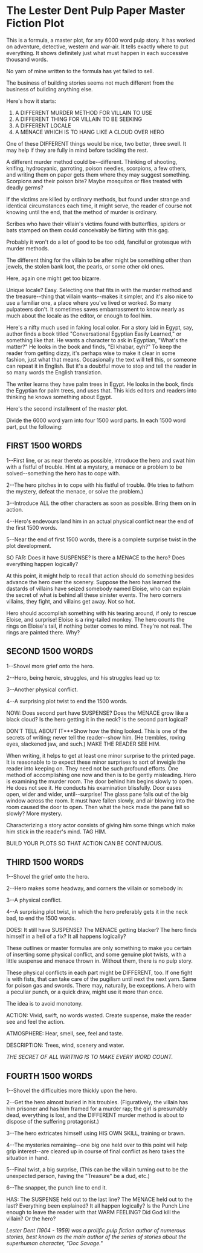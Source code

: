 # The Lester Dent Pulp Paper Master Fiction Plot

This is a formula, a master plot, for any 6000 word pulp story. It has worked on adventure, detective, western and war-air. It tells exactly where to put everything. It shows definitely just what must happen in each successive thousand words.

No yarn of mine written to the formula has yet failed to sell.

The business of building stories seems not much different from the business of building anything else.

Here's how it starts:

1. A DIFFERENT MURDER METHOD FOR VILLAIN TO USE
2. A DIFFERENT THING FOR VILLAIN TO BE SEEKING
3. A DIFFERENT LOCALE
4. A MENACE WHICH IS TO HANG LIKE A CLOUD OVER HERO

One of these DIFFERENT things would be nice, two better, three swell. It may help if they are fully in mind before tackling the rest.

A different murder method could be--different. Thinking of shooting, knifing, hydrocyanic, garroting, poison needles, scorpions, a few others, and writing them on paper gets them where they may suggest something. Scorpions and their poison bite? Maybe mosquitos or flies treated with deadly germs?

If the victims are killed by ordinary methods, but found under strange and identical circumstances each time, it might serve, the reader of course not knowing until the end, that the method of murder is ordinary. 

Scribes who have their villain's victims found with butterflies, spiders or bats stamped on them could conceivably be flirting with this gag.

Probably it won't do a lot of good to be too odd, fanciful or grotesque with murder methods.

The different thing for the villain to be after might be something other than jewels, the stolen bank loot, the pearls, or some other old ones.

Here, again one might get too bizarre.

Unique locale? Easy. Selecting one that fits in with the murder method and the treasure--thing that villain wants--makes it simpler, and it's 
also nice to use a familiar one, a place where you've lived or worked. So many pulpateers don't. It sometimes saves embarrassment to know nearly as much about the locale as the editor, or enough to fool him.

Here's a nifty much used in faking local color. For a story laid in Egypt, say, author finds a book titled "Conversational Egyptian Easily Learned," or something like that. He wants a character to ask in Egyptian, "What's the matter?" He looks in the book and finds, "El khabar, eyh?" To keep the reader from getting dizzy, it's perhaps wise to make it clear in some fashion, just what that means. Occasionally the text will tell this, or someone can repeat it in English. But it's a doubtful move to stop and tell the reader in so many words the English translation.

The writer learns they have palm trees in Egypt. He looks in the book, finds the Egyptian for palm trees, and uses that. This kids editors and readers into thinking he knows something about Egypt.

Here's the second installment of the master plot. 

Divide the 6000 word yarn into four 1500 word parts. In each 1500 word part, put the following:


## FIRST 1500 WORDS

1--First line, or as near thereto as possible, introduce the hero and swat him with a fistful of trouble. Hint at a mystery, a menace or a problem to be solved--something the hero has to cope with.

2--The hero pitches in to cope with his fistful of trouble. (He tries to fathom the mystery, defeat the menace, or solve the problem.)

3--Introduce ALL the other characters as soon as possible. Bring them on in action.

4--Hero's endevours land him in an actual physical conflict near the end of the first 1500 words.

5--Near the end of first 1500 words, there is a complete surprise twist in the plot development.

SO FAR: Does it have SUSPENSE? 
Is there a MENACE to the hero?
Does everything happen logically?

At this point, it might help to recall that action should do something besides advance the hero over the scenery. Suppose the hero has learned the dastards of villains have seized somebody named Eloise, who can explain the secret of what is behind all these sinister events. The hero corners villains, they fight, and villains get away. Not so hot.

Hero should accomplish something with his tearing around, if only to rescue Eloise, and surprise! Eloise is a ring-tailed monkey. The hero counts the rings on Eloise's tail, if nothing better comes to mind.
They're not real. The rings are painted there. Why?


## SECOND 1500 WORDS

1--Shovel more grief onto the hero.

2--Hero, being heroic, struggles, and his struggles lead up to:

3--Another physical conflict.

4--A surprising plot twist to end the 1500 words.

NOW: Does second part have SUSPENSE?
Does the MENACE grow like a black cloud?
Is the hero getting it in the neck?
Is the second part logical?

DON'T TELL ABOUT IT***Show how the thing looked. This is one of the secrets of writing; never tell the reader--show him. (He trembles, roving eyes, slackened jaw, and such.) MAKE THE READER SEE HIM.

When writing, it helps to get at least one minor surprise to the printed page. It is reasonable to to expect these minor surprises to sort of  inveigle the reader into keeping on. They need not be such profound efforts. One method of accomplishing one now and then is to be gently misleading. Hero is examining the murder room. The door behind him begins slowly to open. He does not see it. He conducts his examination blissfully. Door eases open, wider and wider, until--surprise! The glass pane falls out of the big window across the room. It must have fallen slowly, and air blowing into the room caused the door to open. Then what the heck made the pane fall so slowly? More mystery.

Characterizing a story actor consists of giving him some things which make him stick in the reader's mind. TAG HIM. 

BUILD YOUR PLOTS SO THAT ACTION CAN BE CONTINUOUS.


## THIRD 1500 WORDS

1--Shovel the grief onto the hero.

2--Hero makes some headway, and corners the villain or somebody in:

3--A physical conflict.

4--A surprising plot twist, in which the hero preferably gets it in the neck bad, to end the 1500 words.

DOES: It still have SUSPENSE?
The MENACE getting blacker?
The hero finds himself in a hell of a fix?
It all happens logically?

These outlines or master formulas are only something to make you certain of inserting some physical conflict, and some genuine plot twists, with a little suspense and menace thrown in. Without them, there is no pulp story.

These physical conflicts in each part might be DIFFERENT, too. If one fight is with fists, that can take care of the pugilism until next the next yarn. Same for poison gas and swords. There may, naturally, be exceptions. A hero with a peculiar punch, or a quick draw, might use it more than once.

The idea is to avoid monotony.

ACTION:
Vivid, swift, no words wasted. Create suspense, make the reader see and feel the action.

ATMOSPHERE:
Hear, smell, see, feel and taste.

DESCRIPTION:
Trees, wind, scenery and water.

*THE SECRET OF ALL WRITING IS TO MAKE EVERY WORD COUNT.*


## FOURTH 1500 WORDS

1--Shovel the difficulties more thickly upon the hero.

2--Get the hero almost buried in his troubles. (Figuratively, the villain has him prisoner and has him framed for a murder rap; the girl is presumably dead, everything is lost, and the DIFFERENT murder method is about to dispose of the suffering protagonist.)

3--The hero extricates himself using HIS OWN SKILL, training or brawn.

4--The mysteries remaining--one big one held over to this point will help grip interest--are cleared up in course of final conflict as hero takes 
the situation in hand.

5--Final twist, a big surprise, (This can be the villain turning out to be the unexpected person, having the "Treasure" be a dud, etc.)

6--The snapper, the punch line to end it.

HAS: The SUSPENSE held out to the last line?
The MENACE held out to the last?
Everything been explained?
It all happen logically?
Is the Punch Line enough to leave the reader with that WARM FEELING?
Did God kill the villain? Or the hero?

*Lester Dent (1904 - 1959) was a prolific pulp fiction author of numerous stories, best known as the main author of the series of stories about the superhuman character, "Doc Savage."*


